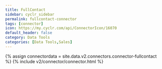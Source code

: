 ```yaml
---
title: FullContact
sidebar: cyclr_sidebar
permalink: fullcontact-connector
tags: [connector]
icon: https://my.cyclr.com/api/ConnectorIcon/16070
default_header: false
category: Data Tools
categories: [Data Tools,Sales]
---
```

{% assign connectordata = site.data.v2.connectors.connector-fullcontact %}
{% include v2/connector/connector.html %}	